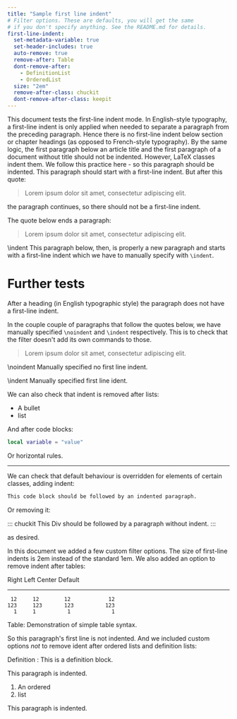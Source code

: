 ```yaml
---
title: "Sample first line indent"
# Filter options. These are defaults, you will get the same
# if you don't specify anything. See the README.md for details.
first-line-indent:
  set-metadata-variable: true
  set-header-includes: true
  auto-remove: true
  remove-after: Table
  dont-remove-after:
    - DefinitionList
    - OrderedList
  size: "2em"
  remove-after-class: chuckit
  dont-remove-after-class: keepit
---
```


This document tests the first-line indent mode. In English-style typography, 
a first-line indent is only applied when needed to separate a paragraph from
the preceding paragraph. Hence there is no first-line indent below section
or chapter headings (as opposed to French-style typography). By the same
logic, the first paragraph below an article title and the first paragraph of
a document without title should not be indented. However, LaTeX classes 
indent them. We follow this practice here - so this paragraph should be
indented.
This paragraph should start with a first-line indent. But after this quote:

> Lorem ipsum dolor sit amet, consectetur adipiscing elit.

the paragraph continues, so there should not be a first-line indent.

The quote below ends a paragraph:

> Lorem ipsum dolor sit amet, consectetur adipiscing elit.

\indent This paragraph below, then, is properly a new paragraph and starts with
a first-line indent which we have to manually specify with `\indent`. 

# Further tests

After a heading (in English typographic style) the paragraph does not have a first-line indent.

In the couple couple of paragraphs that follow the quotes below, we have manually specified `\noindent` and `\indent` respectively. This is to check that the filter doesn't add its own commands to those.

> Lorem ipsum dolor sit amet, consectetur adipiscing elit.

\noindent Manually specified no first line indent.

\indent Manually specified first line ident.

We can also check that indent is removed after lists:

* A bullet
* list

And after code blocks:

```lua
local variable = "value"
```

Or horizontal rules.

---

We can check that default behaviour is overridden for elements
of certain classes, adding indent:

``` {.markdown .keepit}
This code block should be followed by an indented paragraph.
```

Or removing it:

::: chuckit
This Div should be followed by a paragraph without indent.
:::

as desired. 

In this document we added a few custom filter options. The size of first-line
indents is 2em instead of the standard 1em. We also added an option to remove indent after tables:

  Right     Left     Center     Default
-------     ------ ----------   -------
     12     12        12            12
    123     123       123          123
      1     1          1             1

Table:  Demonstration of simple table syntax.

So this paragraph's first line is not indented. And we included custom options
*not* to remove ident after ordered lists and definition lists:

Definition
: This is a definition block.

This paragraph is indented.

1. An ordered
2. list

This paragraph is indented.
